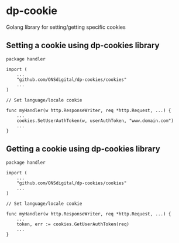 # dp-cookie
Golang library for setting/getting specific cookies

## Setting a cookie using dp-cookies library

```
package handler

import (
    ...
    "github.com/ONSdigital/dp-cookies/cookies"
    ...
)

// Set language/locale cookie

func myHandler(w http.ResponseWriter, req *http.Request, ...) {
    ...
    cookies.SetUserAuthToken(w, userAuthToken, "www.domain.com")
    ...
}
```

## Getting a cookie using dp-cookies library

```
package handler

import (
    ...
    "github.com/ONSdigital/dp-cookies/cookies"
    ...
)

// Set language/locale cookie

func myHandler(w http.ResponseWriter, req *http.Request, ...) {
    ...
    token, err := cookies.GetUserAuthToken(req)
    ...
}
```